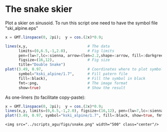 # The snake skier

Plot a skier on sinusoid. To run this script one need to have the symbol file "ski_alpine.eps"


```julia
x = GMT.linspace(0, 2pi);  y = cos.(2x)*0.9;

lines(x,y,                           # The data
      limits=(0,6.5,-1,2.0),         # Fig limits
      pen=(lw=7,lc=:sienna, arrow=(len=2.2,shape=:arrow, fill=:darkgreen)),  # The "Snake"
      figsize=(16,12),               # Fig size
      title="Double Snake")
plot!(3.49, 0.97,                    # Coordinates where to plot symbol
      symbol="kski_alpine/1.7",      # Fill patern file
      fill=:black),                  # Fill the symbol in black
      fmt=:png,                      # The image format
      show=true)                     # Show the result
```

As one-liners (to facilitate copy-paste):

```julia
x = GMT.linspace(0, 2pi);  y = cos.(2x)*0.9;
lines(x,y, limits=(0,6.5,-1,2.0), figsize=(16,12), pen=(lw=7,lc=:sienna, arrow=(len=2.2,shape=:arrow, fill=:darkgreen)), title="Double Snake")
plot!(3.49, 0.97, symbol="kski_alpine/1.7", fill=:black, show=true, fmt=:png)
```

```@raw html
<img src="../scripts_agu/figs/snake.png" width="500" class="center"/>
```